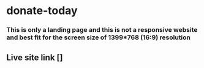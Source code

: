 # donate-today

### This is only a landing page and this is not a responsive website and best fit for the screen size of 1399*768 (16:9) resolution

## Live site link []
